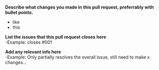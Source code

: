 **Describe what changes you made in this pull request, preferrably with bullet points.**
* like
* this

**List the issues that this pull request closes here**
<br/>
-Example: closes #001

**Add any relevant info here**
<br/>
-Example: Only partially resolves the overall issue, still need to make x changes...
